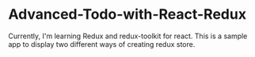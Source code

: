 # Advanced-Todo-with-React-Redux
Currently, I'm learning Redux and redux-toolkit for react. This is a sample app to display two different ways of creating redux store.
